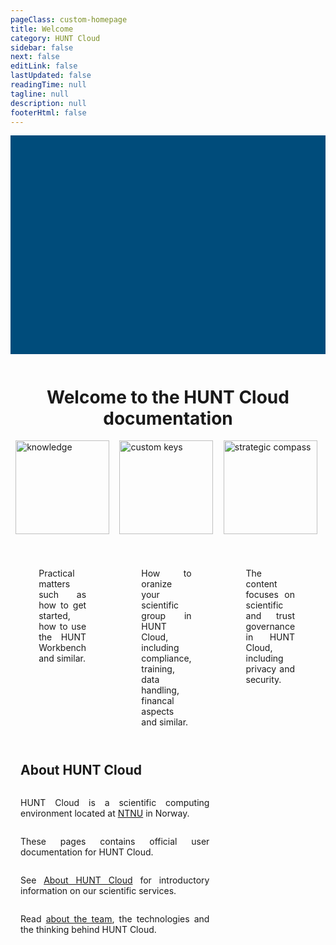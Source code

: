 ```yaml
---
pageClass: custom-homepage
title: Welcome
category: HUNT Cloud
sidebar: false
next: false
editLink: false
lastUpdated: false
readingTime: null
tagline: null
description: null
footerHtml: false
---
```


<script setup>

</script>


<div class="hc-container">
  <div class="hc-header">
    <div class="hc-header-img"></div>
  </div>
  <div class="hc-content">
    <div class="hc-title">
      <h1>Welcome to the HUNT Cloud documentation</h1>
    </div>
    <div class="hc-row">
      <div class="hc-column-4">
        <a href="/do-science/"><img alt="knowledge" height="150" src="/img/hunt-cloud_bottle-of-knowledge_200px.png" /></a>
        <VuetifyButton id="btn1" class="hc-btn" color="primary" label="Do science" href="/do-science/" block />
        <p>
          Practical matters such as how to get started, how to use the HUNT Workbench and similar.
        </p>
      </div>
      <div class="hc-column-4">
        <a href="/coordination/"><img alt="custom keys" height="150" src="/img/hunt-cloud_the-keymakers_200px.jpg" /></a>
        <VuetifyButton id="btn2" class="hc-btn" color="primary" label="Administer science" href="/coordination/" block />
        <p>
          How to oranize your scientific group in HUNT Cloud, including compliance, training, data handling, financal aspects and similar.
        </p>
      </div>
      <div class="hc-column-4">
        <a href="/governance/"><img alt="strategic compass" height="150" src="/img/hunt-cloud_strategic-compass_200px.png" /></a>
        <VuetifyButton id="btn3" class="hc-btn" color="primary" label="Govern science" href="/governance/" block />
        <p>
          The content focuses on scientific and trust governance in HUNT Cloud, including privacy and security.
        </p>
      </div>
    </div>
    <div class="hc-row">
      <div class="hc-column-8">
        <h2>About HUNT Cloud</h2>
        <p>
          HUNT Cloud is a scientific computing environment located at <a href="https://www.ntnu.edu/">NTNU</a> in Norway.
        </p>
        <p>
          These pages contains official user documentation for HUNT Cloud.
        </p>
        <p>
          See <a href="https://www.ntnu.edu/mh/huntcloud">About HUNT Cloud</a> for introductory information on our scientific services.
        </p>
        <p>Read <a href="/about">about the team</a>, the technologies and the thinking behind HUNT Cloud.</p>
      </div>
      <div class="hc-column-4">
        <div class="mascot"></div>
      </div>
    </div>
  </div>
</div>


<style scoped>

.theme-default-content {
  max-width: none !important;
  padding: 0 !important;
}

.hc-header {
  width: 100vw;
  max-width: 100%;
  margin-bottom: 12px;
}

.hc-header-img {
  background-image: url("https://assets.hdc.ntnu.no/assets/artworks/hunt-cloud_explore_medium.jpg");
  background-position: 50% 72%;
  //background-attachment: fixed;
  background-repeat: no-repeat;
  background-size: cover;
  background-color: #004c7b;
  width: 100vw;
  max-width: 100%;
  height: 350px;
  object-fit: fill;
  margin: 0 auto !important;
}

.hc-btn {
  display: flex;
  justify-content: center;
  align-items: center;
  margin-left: 20px;
  margin-right: 20px;
  margin-top: 16px;
  /* width: 90%; */
}

.hc-title {
  display: flex;
  justify-content: center;
  /* align-items: center; */
  text-align: center;
  max-width: 960px;
  margin: 0 auto !important;
  padding-left: 12px;
  padding-right: 12px;
}

.hc-content {
  display: grid;
  max-width: 960px;
  margin: 0 auto !important;
}

.hc-row {
  justify-content: center;
  align-items: start;
  vertical-align: top;
}

.hc-column-4 {
  justify-self: start;
  display: grid;
  float: left;
  width: 100%;
  min-height: 12px;
  padding-bottom: 12px;
  margin-left: 0px;
  margin-right: 0px;
  text-align: justify;
  justify-content: center;
  align-items: center;
}

.hc-column-4 a {
  justify-self: center;
  padding-bottom: 24px;
}

.hc-column-4 p {
  justify-self: center;
  padding-left: 32px;
  padding-right: 32px;
}

.hc-column-4:has(div.mascot) {
  display: flex;
  margin-left: 0;
  margin-right: 0;
  min-height: 100px;
}

div .mascot {
  flex: 100%;
  min-height: 250px;
}

.hc-column-8 {
  justify-self: start;
  display: grid;
  float: left;
  /* width: 100%; */
  min-height: 12px;
  padding-bottom: 12px;
  margin-left: 0px;
  margin-right: 0px;
  text-align: justify;
}

.hc-column-8:has(p) {
  padding-left: 16px;
  padding-right: 16px;
}

@media (min-width: 720px) {

  .hc-column-8 {
    width: 60%;
    margin-left: 0;
    margin-right: 0;
  }

  .hc-column-4 {
    width: 33%;
    margin-left: 0;
    margin-right: 0;
  }

}

</style>
